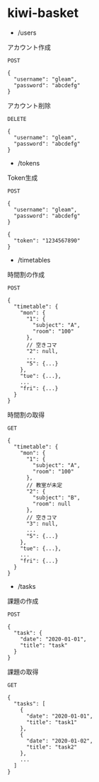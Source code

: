 # kiwi-basket

- /users

アカウント作成

`POST`
```
{
  "username": "gleam",
  "password": "abcdefg"
}
```

アカウント削除

`DELETE`
```
{
  "username": "gleam",
  "password": "abcdefg"
}
```


- /tokens

Token生成

`POST`
```
{
  "username": "gleam",
  "password": "abcdefg"
}
```
```
{
  "token": "1234567890"
}
```

- /timetables

時間割の作成

`POST`
```
{
  "timetable": {
    "mon": {
      "1": {
        "subject": "A",
        "room": "100"
      },
      // 空きコマ
      "2": null,
      ...
      "5": {...}
    },
    "tue": {...},
    ...
    "fri": {...}
  }
}
```

時間割の取得

`GET`
```
{
  "timetable": {
    "mon": {
      "1": {
        "subject": "A",
        "room": "100"
      },
      // 教室が未定
      "2": {
        "subject": "B",
        "room": null
      },
      // 空きコマ
      "3": null,
      ...
      "5": {...}
    },
    "tue": {...},
    ...
    "fri": {...}
  }
}
```

- /tasks

課題の作成

`POST`
```
{
  "task": {
    "date": "2020-01-01",
    "title": "task"
  }
}
```

課題の取得

`GET`
```
{
  "tasks": [
    {
      "date": "2020-01-01",
      "title": "task1"
    },
    {
      "date": "2020-01-02",
      "title": "task2"
    },
    ...
  ]
}
```
